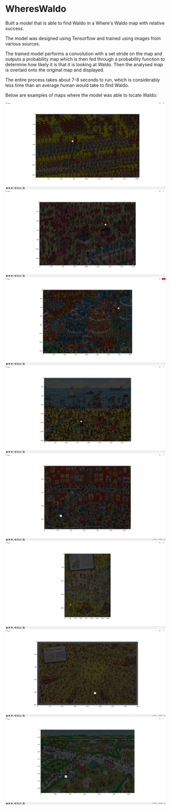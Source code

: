 # WheresWaldo

Built a model that is able to find Waldo in a Where's Waldo map with relative success.

The model was designed using Tensorflow and trained using images from various sources. 

The trained model performs a convolution with a set stride on the map and outputs a probability map which is then fed through a probability function to determine how likely it is that it is looking at Waldo. Then the analysed map is overlaid onto the original map and displayed.

The entire process takes about 7-8 seconds to run, which is considerably less time than an average human would take to find Waldo.

Below are examples of maps where the model was able to locate Waldo:

![](https://github.com/antoniok9130/WheresWaldo/blob/master/Examples/Map%201.png)
![](https://github.com/antoniok9130/WheresWaldo/blob/master/Examples/Map%203.png)
![](https://github.com/antoniok9130/WheresWaldo/blob/master/Examples/Map%206.png)
![](https://github.com/antoniok9130/WheresWaldo/blob/master/Examples/Map%207.png)
![](https://github.com/antoniok9130/WheresWaldo/blob/master/Examples/Map%209.png)
![](https://github.com/antoniok9130/WheresWaldo/blob/master/Examples/Map%2014.png)
![](https://github.com/antoniok9130/WheresWaldo/blob/master/Examples/Map%2015.png)
![](https://github.com/antoniok9130/WheresWaldo/blob/master/Examples/Map%2019.png)
